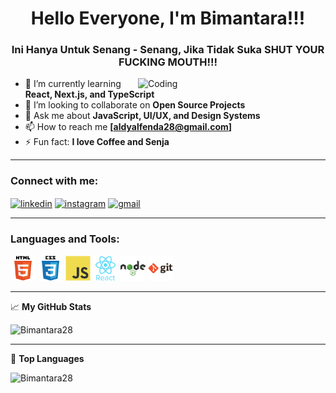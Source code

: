 <h1 align="center">Hello Everyone, I'm Bimantara!!!</h1>
<h3 align="center">Ini Hanya Untuk Senang - Senang, Jika Tidak Suka SHUT YOUR FUCKING MOUTH!!!</h3>

<img align="right" alt="Coding" width="300" src="https://media.giphy.com/media/qgQUggAC3Pfv687qPC/giphy.gif">

- 🌱 I’m currently learning **React, Next.js, and TypeScript**
- 👯 I’m looking to collaborate on **Open Source Projects**
- 💬 Ask me about **JavaScript, UI/UX, and Design Systems**
- 📫 How to reach me **[aldyalfenda28@gmail.com]**
- ⚡ Fun fact: **I love Coffee and Senja**

---

<h3 align="left">Connect with me:</h3>
<p align="left">
  <a href="https://linkedin.com/in/yourprofile" target="blank"><img align="center" src="https://cdn.jsdelivr.net/npm/simple-icons@v4/icons/linkedin.svg" alt="linkedin" height="30" width="40" /></a>
  <a href="https://instagram.com/yourprofile" target="blank"><img align="center" src="https://cdn.jsdelivr.net/npm/simple-icons@v4/icons/instagram.svg" alt="instagram" height="30" width="40" /></a>
  <a href="mailto:youremail@example.com" target="blank"><img align="center" src="https://cdn.jsdelivr.net/npm/simple-icons@v4/icons/gmail.svg" alt="gmail" height="30" width="40" /></a>
</p>

---

<h3 align="left">Languages and Tools:</h3>
<p align="left">
  <img src="https://raw.githubusercontent.com/devicons/devicon/master/icons/html5/html5-original-wordmark.svg" alt="html5" width="40" height="40"/>
  <img src="https://raw.githubusercontent.com/devicons/devicon/master/icons/css3/css3-original-wordmark.svg" alt="css3" width="40" height="40"/>
  <img src="https://raw.githubusercontent.com/devicons/devicon/master/icons/javascript/javascript-original.svg" alt="javascript" width="40" height="40"/>
  <img src="https://raw.githubusercontent.com/devicons/devicon/master/icons/react/react-original-wordmark.svg" alt="react" width="40" height="40"/>
  <img src="https://raw.githubusercontent.com/devicons/devicon/master/icons/nodejs/nodejs-original-wordmark.svg" alt="nodejs" width="40" height="40"/>
  <img src="https://raw.githubusercontent.com/devicons/devicon/master/icons/git/git-original-wordmark.svg" alt="git" width="40" height="40"/>
</p>

---

📈 **My GitHub Stats**

<p align="left">
  <img src="https://github-readme-stats.vercel.app/api?username=Bimantara28&show_icons=true&theme=radical" alt="Bimantara28" />
</p>

---

🎯 **Top Languages**

<p align="left">
  <img src="https://github-readme-stats.vercel.app/api/top-langs?username=Bimantara28&show_icons=true&locale=en&layout=compact&theme=radical" alt="Bimantara28" />
</p>

